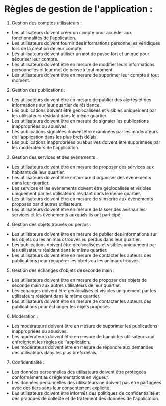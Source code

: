 # Règles de gestion de l'application :

1. Gestion des comptes utilisateurs :

- Les utilisateurs doivent créer un compte pour accéder aux fonctionnalités de l'application.
- Les utilisateurs doivent fournir des informations personnelles véridiques lors de la création de leur compte.
- Les utilisateurs doivent utiliser un mot de passe fort et unique pour sécuriser leur compte.
- Les utilisateurs doivent être en mesure de modifier leurs informations personnelles et leur mot de passe à tout moment.
- Les utilisateurs doivent être en mesure de supprimer leur compte à tout moment.

2. Gestion des publications :

- Les utilisateurs doivent être en mesure de publier des alertes et des informations sur leur quartier de résidence.
- Les publications doivent être géolocalisées et visibles uniquement par les utilisateurs résidant dans le même quartier.
- Les utilisateurs doivent être en mesure de signaler les publications inappropriées ou abusives.
- Les publications signalées doivent être examinées par les modérateurs de l'application dans les plus brefs délais.
- Les publications inappropriées ou abusives doivent être supprimées par les modérateurs de l'application.

3. Gestion des services et des évènements :

- Les utilisateurs doivent être en mesure de proposer des services aux habitants de leur quartier.
- Les utilisateurs doivent être en mesure d'organiser des évènements dans leur quartier.
- Les services et les évènements doivent être géolocalisés et visibles uniquement par les utilisateurs résidant dans le même quartier.
- Les utilisateurs doivent être en mesure de s'inscrire aux évènements proposés par d'autres utilisateurs.
- Les utilisateurs doivent être en mesure de laisser des avis sur les services et les évènements auxquels ils ont participé.

4. Gestion des objets trouvés ou perdus :

- Les utilisateurs doivent être en mesure de publier des informations sur les objets ou les animaux trouvés ou perdus dans leur quartier.
- Les publications doivent être géolocalisées et visibles uniquement par les utilisateurs résidant dans le même quartier.
- Les utilisateurs doivent être en mesure de contacter les auteurs des publications pour récupérer les objets ou les animaux trouvés.

5. Gestion des échanges d'objets de seconde main :

- Les utilisateurs doivent être en mesure de proposer des objets de seconde main aux autres utilisateurs de leur quartier.
- Les échanges doivent être géolocalisés et visibles uniquement par les utilisateurs résidant dans le même quartier.
- Les utilisateurs doivent être en mesure de contacter les auteurs des publications pour échanger les objets proposés.

6. Modération :

- Les modérateurs doivent être en mesure de supprimer les publications inappropriées ou abusives.
- Les modérateurs doivent être en mesure de bannir les utilisateurs qui enfreignent les règles de l'application.
- Les modérateurs doivent être en mesure de répondre aux demandes des utilisateurs dans les plus brefs délais.

7. Confidentialité :

- Les données personnelles des utilisateurs doivent être protégées conformément aux réglementations en vigueur.
- Les données personnelles des utilisateurs ne doivent pas être partagées avec des tiers sans leur consentement explicite.
- Les utilisateurs doivent être informés des politiques de confidentialité et des pratiques de collecte et de traitement des données de l'application.
